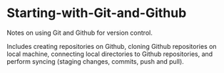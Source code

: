﻿# Starting-with-Git-and-Github

Notes on using Git and Github for version control.

Includes creating repositories on Github, cloning Github repositories on local machine, connecting local directories to Github repositories, and perform syncing (staging changes, commits, push and pull).
